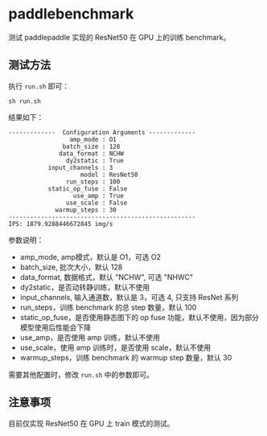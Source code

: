 # paddlebenchmark

测试 paddlepaddle 实现的 ResNet50 在 GPU 上的训练 benchmark。

## 测试方法

执行 `run.sh` 即可：
```
sh run.sh
```
结果如下：
```
-------------  Configuration Arguments -------------
                 amp_mode : O1
               batch_size : 128
              data_format : NCHW
                dy2static : True
           input_channels : 3
                    model : ResNet50
                run_steps : 100
           static_op_fuse : False
                  use_amp : True
                use_scale : False
             warmup_steps : 30
----------------------------------------------------
IPS: 1879.9288446672845 img/s
```
参数说明：
- amp_mode, amp模式，默认是 O1，可选 O2
- batch_size, 批次大小，默认 128
- data_format, 数据格式，默认 "NCHW", 可选 "NHWC"
- dy2static，是否动转静训练，默认不使用
- input_channels, 输入通道数，默认是 3，可选 4, 只支持 ResNet 系列
- run_steps，训练 benchmark 的总 step 数量，默认 100
- static_op_fuse，是否使用静态图下的 op fuse 功能，默认不使用，因为部分模型使用后性能会下降
- use_amp，是否使用 amp 训练，默认不使用
- use_scale，使用 amp 训练时，是否使用 scale，默认不使用
- warmup_steps，训练 benchmark 的 warmup step 数量，默认 30

需要其他配置时，修改 `run.sh` 中的参数即可。

## 注意事项

目前仅实现 ResNet50 在 GPU 上 train 模式的测试。
